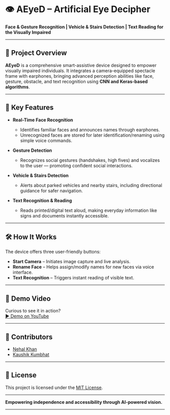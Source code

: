 # 👁️ AEyeD – Artificial Eye Decipher

**Face & Gesture Recognition | Vehicle & Stairs Detection | Text Reading for the Visually Impaired**
  
***

## 📝 Project Overview

**AEyeD** is a comprehensive smart-assistive device designed to empower visually impaired individuals. It integrates a camera-equipped spectacle frame with earphones, bringing advanced perception abilities like face, gesture, obstacle, and text recognition using **CNN and Keras-based algorithms**.

***

## 🎯 Key Features

- **Real-Time Face Recognition**
  - Identifies familiar faces and announces names through earphones.
  - Unrecognized faces are stored for later identification/renaming using simple voice commands.

- **Gesture Detection**
  - Recognizes social gestures (handshakes, high fives) and vocalizes to the user — promoting confident social interactions.

- **Vehicle & Stairs Detection**
  - Alerts about parked vehicles and nearby stairs, including directional guidance for safer navigation.

- **Text Recognition & Reading**
  - Reads printed/digital text aloud, making everyday information like signs and documents instantly accessible.

***

## 🛠️ How It Works

The device offers three user-friendly buttons:
- **Start Camera** – Initiates image capture and live analysis.
- **Rename Face** – Helps assign/modify names for new faces via voice interface.
- **Text Recognition** – Triggers instant reading of visible text.

***

## 🎥 Demo Video

Curious to see it in action?  
[▶️ Demo on YouTube](https://youtu.be/J0DFgdiEM44)

***

## 👤 Contributors

- [Nehal Khan](https://github.com/Nehal-Khan-29)
- [Kaushik Kumbhat](https://github.com/kaushik54git)

***

## 📄 License

This project is licensed under the [MIT License](LICENSE).

***

**Empowering independence and accessibility through AI-powered vision.** 

***
